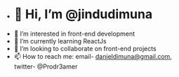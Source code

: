 - <h1>👋 Hi, I’m @jindudimuna</h1>
- 👀 I’m interested in front-end development
- 🌱 I’m currently learning ReactJs
- 💞️ I’m looking to collaborate on front-end projects
- 📫 How to reach me: email- danieldimuna@gmail.com,         
                              twitter- @Prodr3amer

<!---
jindudimuna/jindudimuna is a ✨ special ✨ repository because its `README.md` (this file) appears on your GitHub profile.
You can click the Preview link to take a look at your changes.
--->
